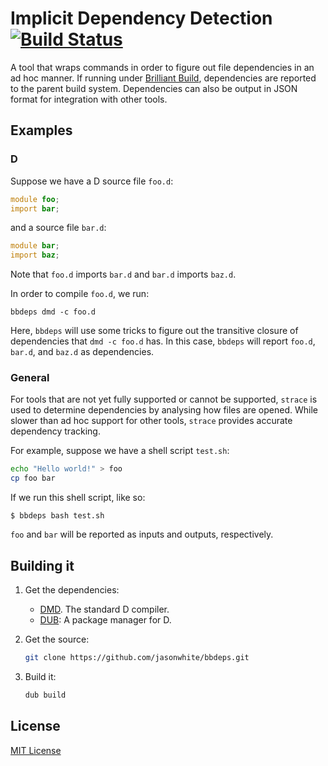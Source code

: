 [buildbadge]: https://travis-ci.org/jasonwhite/bbdeps.svg?branch=master
[buildstatus]: https://travis-ci.org/jasonwhite/bbdeps

# Implicit Dependency Detection [![Build Status][buildbadge]][buildstatus]

[Brilliant Build]: https://github.com/jasonwhite/brilliant-build

A tool that wraps commands in order to figure out file dependencies in an ad hoc
manner. If running under [Brilliant Build][], dependencies are reported to the
parent build system. Dependencies can also be output in JSON format for
integration with other tools.

## Examples

### D

Suppose we have a D source file `foo.d`:
```d
module foo;
import bar;
```
and a source file `bar.d`:
```d
module bar;
import baz;
```

Note that `foo.d` imports `bar.d` and `bar.d` imports `baz.d`.

In order to compile `foo.d`, we run:

    bbdeps dmd -c foo.d

Here, `bbdeps` will use some tricks to figure out the transitive closure of
dependencies that `dmd -c foo.d` has. In this case, `bbdeps` will report
`foo.d`, `bar.d`, and `baz.d` as dependencies.

### General

For tools that are not yet fully supported or cannot be supported, `strace` is
used to determine dependencies by analysing how files are opened. While slower
than ad hoc support for other tools, `strace` provides accurate dependency
tracking.

For example, suppose we have a shell script `test.sh`:

```bash
echo "Hello world!" > foo
cp foo bar
```

If we run this shell script, like so:

    $ bbdeps bash test.sh

`foo` and `bar` will be reported as inputs and outputs, respectively.

## Building it

 1. Get the dependencies:

     * [DMD][]. The standard D compiler.
     * [DUB][]: A package manager for D.

 2. Get the source:

    ```bash
    git clone https://github.com/jasonwhite/bbdeps.git
    ```

 3. Build it:

    ```bash
    dub build
    ```

[DMD]: http://dlang.org/download.html
[DUB]: http://code.dlang.org/download

## License

[MIT License](/LICENSE.md)
